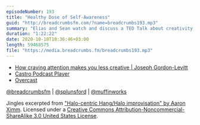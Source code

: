```yaml
---
episodeNumber: 193
title: "Healthy Dose of Self-Awareness"
guid: "http://breadcrumbsfm.com/?name=breadcrumbs193.mp3"
summary: "Elias and Sean watch and discuss a TED Talk about creativity, the addiction to getting attention, and focusing on the things that matter."
duration: "1:22:22"
date: 2020-10-18T10:36:46+03:00
length: 59468575
file: "https://media.breadcrumbs.fm/breadcrumbs193.mp3"
---
```


- [How craving attention makes you less creative | Joseph Gordon-Levitt](https://youtu.be/3VTsIju1dLI)
- [Castro Podcast Player](https://apps.apple.com/us/app/castro-podcast-player/id1080840241?uo=4)
- [Overcast](https://apps.apple.com/us/app/overcast/id888422857?uo=4)

[@breadcrumbsfm](https://twitter.com/breadcrumbsfm) | [@splunsford](https://twitter.com/splunsford) | [@muffinworks](https://twitter.com/muffinworks)

Jingles excerpted from ["Halo-centric Hang/Halo improvisation" by Aaron Ximm](http://freemusicarchive.org/music/aaron_ximm/handpans_and_the_hang/). Licensed under a [Creative Commons Attribution-Noncommercial-ShareAlike 3.0 United States License](http://creativecommons.org/licenses/by-nc-sa/3.0/us/).